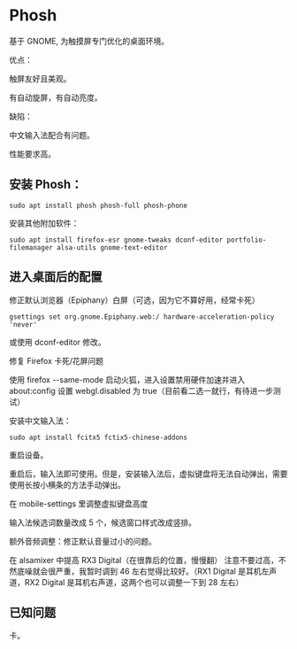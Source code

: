 # Phosh

基于 GNOME, 为触摸屏专门优化的桌面环境。

优点：

触屏友好且美观。

有自动旋屏，有自动亮度。

缺陷：

中文输入法配合有问题。

性能要求高。

## 安装 Phosh：

```
sudo apt install phosh phosh-full phosh-phone
```

安装其他附加软件：

```
sudo apt install firefox-esr gnome-tweaks dconf-editor portfolio-filemanager alsa-utils gnome-text-editor
```

## 进入桌面后的配置

修正默认浏览器（Epiphany）白屏（可选，因为它不算好用，经常卡死）

```
gsettings set org.gnome.Epiphany.web:/ hardware-acceleration-policy 'never'
```

或使用 dconf-editor 修改。

修复 Firefox 卡死/花屏问题

使用 firefox --same-mode 启动火狐，进入设置禁用硬件加速并进入 about:config 设置 webgl.disabled 为 true（目前看二选一就行，有待进一步测试）

安装中文输入法：

```
sudo apt install fcitx5 fctix5-chinese-addons
```

重启设备。

重启后，输入法即可使用。但是，安装输入法后，虚拟键盘将无法自动弹出，需要使用长按小横条的方法手动弹出。

在 mobile-settings 里调整虚拟键盘高度

输入法候选词数量改成 5 个，候选窗口样式改成竖排。

额外音频调整：修正默认音量过小的问题。

在 alsamixer 中提高 RX3 Digital（在很靠后的位置，慢慢翻） 注意不要过高，不然底噪就会很严重，我暂时调到 46 左右觉得比较好。（RX1 Digital 是耳机左声道，RX2 Digital 是耳机右声道，这两个也可以调整一下到 28 左右）

## 已知问题

卡。